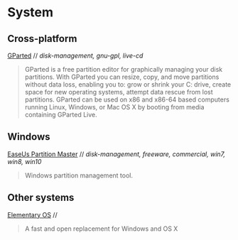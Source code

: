 # System

## Cross-platform

[GParted](http://gparted.org/) // *disk-management, gnu-gpl, live-cd*
> GParted is a free partition editor for graphically managing your disk partitions. With GParted you can resize, copy, and move partitions without data loss, enabling you to: grow or shrink your C: drive, create space for new operating systems, attempt data rescue from lost partitions. GParted can be used on x86 and x86-64 based computers running Linux, Windows, or Mac OS X by booting from media containing GParted Live.


## Windows

[EaseUs Partition Master](http://www.partition-tool.com/) // *disk-management, freeware, commercial, win7, win8, win10*
> Windows partition management tool.


## Other systems

[Elementary OS](https://elementary.io/) // 
> A fast and open replacement for Windows and OS X
